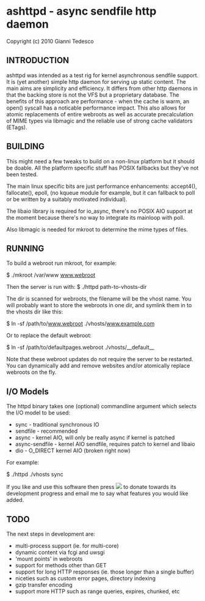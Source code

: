 # ashttpd - async sendfile http daemon

Copyright (c) 2010 Gianni Tedesco

## INTRODUCTION

ashttpd was intended as a test rig for kernel asynchronous sendfile support.
It is (yet another) simple http daemon for serving up static content. The main
aims are simplicity and efficiency. It differs from other http daemons in that
the backing store is not the VFS but a proprietary database. The benefits of
this approach are performance - when the cache is warm, an open() syscall has
a noticable performance impact. This also allows for atomic replacements of
entire webroots as well as accurate precalculation of MIME types via libmagic
and the reliable use of strong cache validators (ETags).

## BUILDING

This might need a few tweaks to build on a non-linux platform but it should
be doable. All the platform specific stuff has POSIX fallbacks but they've not
been tested.

The main linux specific bits are just performance enhancements: accept4(),
fallocate(), epoll, (no kqueue module for example, but it can fallback to
poll or be written by a suitably motivated individual).

The libaio library is required for io\_async, there's no POSIX AIO support
at the moment because there's no way to integrate its mainloop with poll.

Also libmagic is needed for mkroot to determine the mime types of files.

## RUNNING

To build a webroot run mkroot, for example:

 $ ./mkroot /var/www www.webroot

Then the server is run with:
 $ ./httpd path-to-vhosts-dir

The dir is scanned for webroots, the filename will be the vhost name.
You will probably want to store the webroots in one dir, and symlink
them in to the vhosts dir like this:

 $ ln -sf /path/to/www.webroot ./vhosts/www.example.com

Or to replace the default webroot:

 $ ln -sf /path/to/defaultpages.webroot ./vhosts/\_\_default\_\_

Note that these webroot updates do not require the server to be restarted.
You can dynamically add and remove websites and/or atomically replace webroots
on the fly.

## I/O Models

The httpd binary takes one (optional) commandline argument which selects the
I/O model to be used:

 - sync - traditional synchronous IO
 - sendfile - recommended
 - async - kernel AIO, will only be really async if kernel is patched
 - async-sendfile - kernel AIO sendfile, requires patch to kernel and libaio
 - dio - O\_DIRECT kernel AIO (broken right now)
 
For example:

 $ ./httpd ./vhosts sync

If you like and use this software then press [<img src="http://www.paypalobjects.com/en_US/i/btn/btn_donate_SM.gif">](https://www.paypal.com/cgi-bin/webscr?cmd=_donations&business=gianni%40scaramanga%2eco%2euk&lc=GB&item_name=Gianni%20Tedesco&item_number=scaramanga&currency_code=GBP&bn=PP%2dDonationsBF%3abtn_donateCC_LG%2egif%3aNonHosted) to donate towards its development progress and email me to say what features you would like added.


## TODO

The next steps in development are:
 - multi-process support (ie. for multi-core)
 - dynamic content via fcgi and uwsgi
 - 'mount points' in webroots
 - support for methods other than GET
 - support for long HTTP responses (ie. those longer than a single buffer)
 - niceties such as custom error pages, directory indexing
 - gzip transfer encoding
 - support more HTTP such as range queries, expires, chunked, etc
